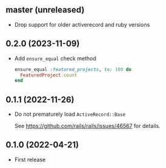 ## master (unreleased)

- Drop support for older activerecord and ruby versions

## 0.2.0 (2023-11-09)

- Add `ensure_equal` check method

    ```ruby
    ensure_equal :featured_projects, to: 100 do
      FeaturedProject.count
    end
    ```

## 0.1.1 (2022-11-26)

- Do not prematurely load `ActiveRecord::Base`

    See https://github.com/rails/rails/issues/46567 for details.

## 0.1.0 (2022-04-21)

- First release

